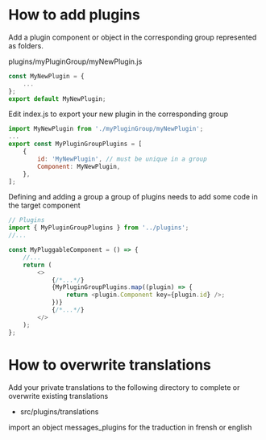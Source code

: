 
# How to add plugins

Add a plugin component or object in the corresponding group represented as folders.

plugins/myPluginGroup/myNewPlugin.js
```js
const MyNewPlugin = {
    ...
};
export default MyNewPlugin;
```

Edit index.js to export your new plugin in the corresponding group
```js
import MyNewPlugin from './myPluginGroup/myNewPlugin';
...
export const MyPluginGroupPlugins = [
    {
        id: 'MyNewPlugin', // must be unique in a group
        Component: MyNewPlugin,
    },
];
```

Defining and adding a group a group of plugins needs to add some code in the target component
```js
// Plugins
import { MyPluginGroupPlugins } from '../plugins';
//...

const MyPluggableComponent = () => {
    //...
    return (
        <>
            {/*...*/}
            {MyPluginGroupPlugins.map((plugin) => {
                return <plugin.Component key={plugin.id} />;
            })}
            {/*...*/}
        </>
    );
};
```

# How to overwrite translations

Add your private translations to the following directory to complete or overwrite existing translations

* src/plugins/translations

import an object messages_plugins for the traduction in frensh or english
